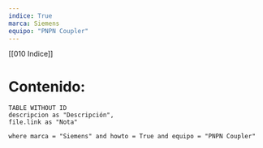 ```yaml
---
indice: True
marca: Siemens
equipo: "PNPN Coupler"
---
```


[[010 Indice]]

# Contenido:
```dataview
TABLE WITHOUT ID
descripcion as "Descripción",
file.link as "Nota"

where marca = "Siemens" and howto = True and equipo = "PNPN Coupler"
```
